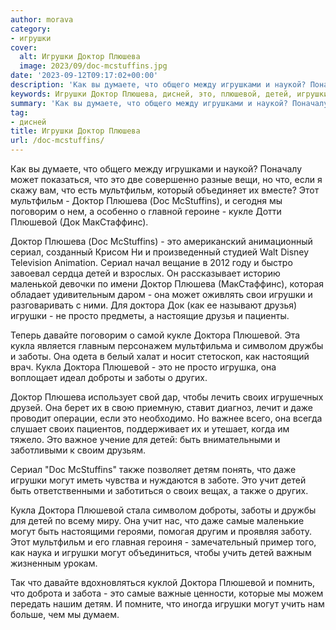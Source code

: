 ```yaml
---
author: morava
category:
- игрушки
cover:
  alt: Игрушки Доктор Плюшева
  image: 2023/09/doc-mcstuffins.jpg
date: '2023-09-12T09:17:02+00:00'
description: 'Как вы думаете, что общего между игрушками и наукой? Поначалу может показаться, что это две совершенно разные вещи, но что, если я скажу вам, что есть...'
keywords: Игрушки Доктор Плюшева, дисней, это, плюшевой, детей, игрушки, доктора, доктор, плюшева, могут, мультфильм, doc, mcstuffins, сериал, кукла, заботы, своих
summary: 'Как вы думаете, что общего между игрушками и наукой? Поначалу может показаться, что это две совершенно разные вещи, но что, если я скажу вам, что есть...'
tag:
- дисней
title: Игрушки Доктор Плюшева
url: /doc-mcstuffins/
---
```


Как вы думаете, что общего между игрушками и наукой? Поначалу может показаться, что это две совершенно разные вещи, но что, если я скажу вам, что есть мультфильм, который объединяет их вместе? Этот мультфильм \- Доктор Плюшева (Doc McStuffins), и сегодня мы поговорим о нем, а особенно о главной героине - кукле Дотти Плюшевой (Док МакСтаффинс).

Доктор Плюшева (Doc McStuffins) - это американский анимационный сериал, созданный Крисом Ни и произведенный студией Walt Disney Television Animation. Сериал начал вещание в 2012 году и быстро завоевал сердца детей и взрослых. Он рассказывает историю маленькой девочки по имени Доктор Плюшева (МакСтаффинс), которая обладает удивительным даром - она может оживлять свои игрушки и разговаривать с ними. Для доктора Док (как ее называют друзья) игрушки - не просто предметы, а настоящие друзья и пациенты.

Теперь давайте поговорим о самой кукле Доктора Плюшевой. Эта кукла является главным персонажем мультфильма и символом дружбы и заботы. Она одета в белый халат и носит стетоскоп, как настоящий врач. Кукла Доктора Плюшевой \- это не просто игрушка, она воплощает идеал доброты и заботы о других.

Доктор Плюшева использует свой дар, чтобы лечить своих игрушечных друзей. Она берет их в свою приемную, ставит диагноз, лечит и даже проводит операции, если это необходимо. Но важнее всего, она всегда слушает своих пациентов, поддерживает их и утешает, когда им тяжело. Это важное учение для детей: быть внимательными и заботливыми к своим друзьям.

Сериал "Doc McStuffins" также позволяет детям понять, что даже игрушки могут иметь чувства и нуждаются в заботе. Это учит детей быть ответственными и заботиться о своих вещах, а также о других.

Кукла Доктора Плюшевой стала символом доброты, заботы и дружбы для детей по всему миру. Она учит нас, что даже самые маленькие могут быть настоящими героями, помогая другим и проявляя заботу. Этот мультфильм и его главная героиня \- замечательный пример того, как наука и игрушки могут объединиться, чтобы учить детей важным жизненным урокам.

Так что давайте вдохновляться куклой Доктора Плюшевой и помнить, что доброта и забота \- это самые важные ценности, которые мы можем передать нашим детям. И помните, что иногда игрушки могут учить нам больше, чем мы думаем.